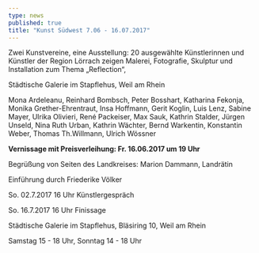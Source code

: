 ```yaml
---
type: news
published: true
title: "Kunst Südwest 7.06 - 16.07.2017"
---
```

Zwei Kunstvereine, eine Ausstellung: 
20 ausgewählte Künstlerinnen und Künstler der Region Lörrach zeigen Malerei, Fotografie, Skulptur und Installation zum Thema „Reflection“,

Städtische Galerie im Stapflehus, Weil am Rhein


Mona Ardeleanu, Reinhard Bombsch, Peter Bosshart, Katharina Fekonja, Monika Grether-Ehrentraut, Insa Hoffmann, Gerit Koglin, Luis Lenz, Sabine Mayer, Ulrika Olivieri, René Packeiser, Max Sauk, Kathrin Stalder, Jürgen Unseld, Nina Ruth Urban, Kathrin Wächter, Bernd Warkentin, Konstantin Weber, Thomas Th.Willmann, Ulrich Wössner

 
**Vernissage mit Preisverleihung: Fr. 16.06.2017 um 19 Uhr**

Begrüßung von Seiten des Landkreises: Marion Dammann, Landrätin

Einführung durch Friederike Völker

So. 	02.7.2017 16 Uhr 	 Künstlergespräch

So. 	16.7.2017 16 Uhr 	 Finissage


Städtische Galerie im Stapflehus, Bläsiring 10, Weil am Rhein

Samstag 15 - 18 Uhr, Sonntag 14 - 18 Uhr